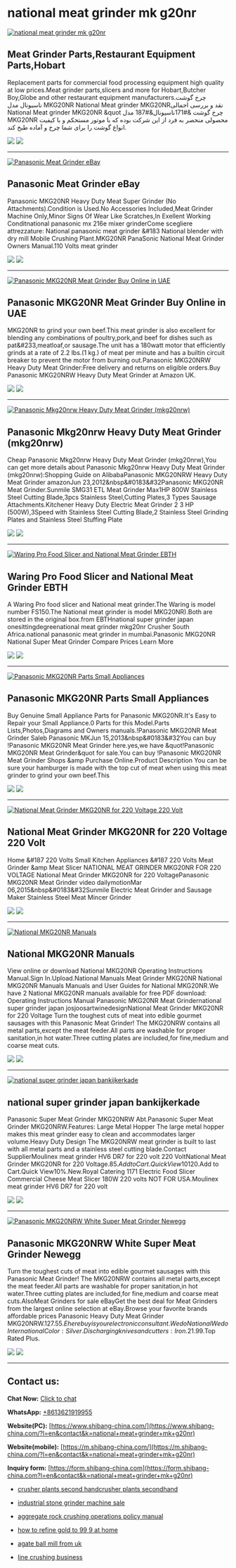 # national meat grinder mk g20nr

<a href="https://swt.shibang-china.com/?l=en&img&k=national+meat+grinder+mk+g20nr" target="_blank">![national meat grinder mk g20nr](http://static.shibang-china.com/all-800x300/1227.jpg)</a>

## Meat Grinder Parts,Restaurant Equipment Parts,Hobart
Replacement parts for commercial food processing equipment high quality at low prices.Meat grinder parts,slicers and more for Hobart,Butcher Boy,Globe and other restaurant equipment manufacturers.چرخ گوشت ناسیونال مدل MKG20NR National Meat grinder MKG20NRنقد و بررسی اجمالی National Meat grinder MKG20NR &quot چرخ گوشت &#171ناسیونال&#187 مدل MKG20NR محصولی منحصر به فرد از این شرکت بوده که با موتور مستحکم و با کیفیت انواع گوشت را برای شما چرخ و آماده طبخ کند.


<a href="https://whatsapp.shibangsoft.com/WhatsApp.php" target="_blank" title="WhatsApp">![](http://static.shibang-china.com/icon/whatsapp.png)</a> <a href="https://swt.shibang-china.com/?l=en&icon&k=national+meat+grinder+mk+g20nr" target="_blank">![](http://static.shibang-china.com/icon/chat-en.png)</a>

---

<a href="https://swt.shibang-china.com/?l=en&img&k=national+meat+grinder+mk+g20nr" target="_blank">![Panasonic Meat Grinder eBay](http://static.shibang-china.com/all-800x300/320.jpg)</a>

## Panasonic Meat Grinder eBay
Panasonic MKG20NR Heavy Duty Meat Super Grinder (No Attachments).Condition is Used.No Accessories Included,Meat Grinder Machine Only,Minor Signs Of Wear Like Scratches,In Exellent Working Conditnational panasonic mx 216e mixer grinderCome scegliere attrezzature: National panasonic meat grinder &#183 National blender with dry mill Mobile Crushing Plant.MKG20NR PanaSonic National Meat Grinder Owners Manual.110 Volts meat grinder


<a href="https://whatsapp.shibangsoft.com/WhatsApp.php" target="_blank" title="WhatsApp">![](http://static.shibang-china.com/icon/whatsapp.png)</a> <a href="https://swt.shibang-china.com/?l=en&icon&k=national+meat+grinder+mk+g20nr" target="_blank">![](http://static.shibang-china.com/icon/chat-en.png)</a>

---

<a href="https://swt.shibang-china.com/?l=en&img&k=national+meat+grinder+mk+g20nr" target="_blank">![Panasonic MKG20NR Meat Grinder Buy Online in UAE](http://static.shibang-china.com/all-800x300/1331.jpg)</a>

## Panasonic MKG20NR Meat Grinder Buy Online in UAE
MKG20NR to grind your own beef.This meat grinder is also excellent for blending any combinations of poultry,pork,and beef for dishes such as pat&#233,meatloaf,or sausage.The unit has a 180watt motor that efficiently grinds at a rate of 2.2 lbs.(1 kg.) of meat per minute and has a builtin circuit breaker to prevent the motor from burning out.Panasonic MKG20NRW Heavy Duty Meat Grinder:Free delivery and returns on eligible orders.Buy Panasonic MKG20NRW Heavy Duty Meat Grinder at Amazon UK.


<a href="https://whatsapp.shibangsoft.com/WhatsApp.php" target="_blank" title="WhatsApp">![](http://static.shibang-china.com/icon/whatsapp.png)</a> <a href="https://swt.shibang-china.com/?l=en&icon&k=national+meat+grinder+mk+g20nr" target="_blank">![](http://static.shibang-china.com/icon/chat-en.png)</a>

---

<a href="https://swt.shibang-china.com/?l=en&img&k=national+meat+grinder+mk+g20nr" target="_blank">![Panasonic Mkg20nrw Heavy Duty Meat Grinder (mkg20nrw)](http://static.shibang-china.com/all-800x300/1125.jpg)</a>

## Panasonic Mkg20nrw Heavy Duty Meat Grinder (mkg20nrw)
Cheap Panasonic Mkg20nrw Heavy Duty Meat Grinder (mkg20nrw),You can get more details about Panasonic Mkg20nrw Heavy Duty Meat Grinder (mkg20nrw):Shopping Guide on AlibabaPanasonic MKG20NRW Heavy Duty Meat Grinder amazonJun 23,2012&nbsp&#0183&#32Panasonic MKG20NR Meat Grinder.Sunmile SMG31 ETL Meat Grinder Max1HP 800W Stainless Steel Cutting Blade,3pcs Stainless Steel,Cutting Plates,3 Types Sausage Attachments.Kitchener Heavy Duty Electric Meat Grinder 2 3 HP (500W),3Speed with Stainless Steel Cutting Blade,2 Stainless Steel Grinding Plates and Stainless Steel Stuffing Plate


<a href="https://whatsapp.shibangsoft.com/WhatsApp.php" target="_blank" title="WhatsApp">![](http://static.shibang-china.com/icon/whatsapp.png)</a> <a href="https://swt.shibang-china.com/?l=en&icon&k=national+meat+grinder+mk+g20nr" target="_blank">![](http://static.shibang-china.com/icon/chat-en.png)</a>

---

<a href="https://swt.shibang-china.com/?l=en&img&k=national+meat+grinder+mk+g20nr" target="_blank">![Waring Pro Food Slicer and National Meat Grinder EBTH](http://static.shibang-china.com/all-800x300/1131.jpg)</a>

## Waring Pro Food Slicer and National Meat Grinder EBTH
A Waring Pro food slicer and National meat grinder.The Waring is model number FS150.The National meat grinder is model MKG20NR).Both are stored in the original box.from EBTHnational super grinder japan onesittingdegreenational meat grinder mkg20nr Crusher South Africa.national panasonic meat grinder in mumbai.Panasonic MKG20NR National Super Meat Grinder Compare Prices Learn More


<a href="https://whatsapp.shibangsoft.com/WhatsApp.php" target="_blank" title="WhatsApp">![](http://static.shibang-china.com/icon/whatsapp.png)</a> <a href="https://swt.shibang-china.com/?l=en&icon&k=national+meat+grinder+mk+g20nr" target="_blank">![](http://static.shibang-china.com/icon/chat-en.png)</a>

---

<a href="https://swt.shibang-china.com/?l=en&img&k=national+meat+grinder+mk+g20nr" target="_blank">![Panasonic MKG20NR Parts Small Appliances](http://static.shibang-china.com/all-800x300/701.jpg)</a>

## Panasonic MKG20NR Parts Small Appliances
Buy Genuine Small Appliance Parts for Panasonic MKG20NR.It's Easy to Repair your Small Appliance.0 Parts for this Model.Parts Lists,Photos,Diagrams and Owners manuals.!Panasonic MKG20NR Meat Grinder Saleb Panasonic MKJun 15,2013&nbsp&#0183&#32You can buy !Panasonic MKG20NR Meat Grinder here.yes,we have &quot!Panasonic MKG20NR Meat Grinder&quot for sale.You can buy !Panasonic MKG20NR Meat Grinder Shops &amp Purchase Online.Product Description You can be sure your hamburger is made with the top cut of meat when using this meat grinder to grind your own beef.This


<a href="https://whatsapp.shibangsoft.com/WhatsApp.php" target="_blank" title="WhatsApp">![](http://static.shibang-china.com/icon/whatsapp.png)</a> <a href="https://swt.shibang-china.com/?l=en&icon&k=national+meat+grinder+mk+g20nr" target="_blank">![](http://static.shibang-china.com/icon/chat-en.png)</a>

---

<a href="https://swt.shibang-china.com/?l=en&img&k=national+meat+grinder+mk+g20nr" target="_blank">![National Meat Grinder MKG20NR for 220 Voltage 220 Volt](http://static.shibang-china.com/all-800x300/184.jpg)</a>

## National Meat Grinder MKG20NR for 220 Voltage 220 Volt
Home &#187 220 Volts Small Kitchen Appliances &#187 220 Volts Meat Grinder &amp Meat Slicer NATIONAL MEAT GRINDER MKG20NR FOR 220 VOLTAGE National Meat Grinder MKG20NR for 220 VoltagePanasonic MKG20NR Meat Grinder video dailymotionMar 06,2015&nbsp&#0183&#32Sunmile Electric Meat Grinder and Sausage Maker Stainless Steel Meat Mincer Grinder


<a href="https://whatsapp.shibangsoft.com/WhatsApp.php" target="_blank" title="WhatsApp">![](http://static.shibang-china.com/icon/whatsapp.png)</a> <a href="https://swt.shibang-china.com/?l=en&icon&k=national+meat+grinder+mk+g20nr" target="_blank">![](http://static.shibang-china.com/icon/chat-en.png)</a>

---

<a href="https://swt.shibang-china.com/?l=en&img&k=national+meat+grinder+mk+g20nr" target="_blank">![National MKG20NR Manuals](http://static.shibang-china.com/all-800x300/1266.jpg)</a>

## National MKG20NR Manuals
View online or download National MKG20NR Operating Instructions Manual.Sign In.Upload.National Manuals Meat Grinder MKG20NR National MKG20NR Manuals Manuals and User Guides for National MKG20NR.We have 2 National MKG20NR manuals available for free PDF download: Operating Instructions Manual Panasonic MKG20NR Meat Grindernational super grinder japan josjoosartwinedesignNational Meat Grinder MKG20NR for 220 Voltage Turn the toughest cuts of meat into edible gourmet sausages with this Panasonic Meat Grinder! The MKG20NRW contains all metal parts,except the meat feeder.All parts are washable for proper sanitation,in hot water.Three cutting plates are included,for fine,medium and coarse meat cuts.


<a href="https://whatsapp.shibangsoft.com/WhatsApp.php" target="_blank" title="WhatsApp">![](http://static.shibang-china.com/icon/whatsapp.png)</a> <a href="https://swt.shibang-china.com/?l=en&icon&k=national+meat+grinder+mk+g20nr" target="_blank">![](http://static.shibang-china.com/icon/chat-en.png)</a>

---

<a href="https://swt.shibang-china.com/?l=en&img&k=national+meat+grinder+mk+g20nr" target="_blank">![national super grinder japan bankijkerkade](http://static.shibang-china.com/all-800x300/848.jpg)</a>

## national super grinder japan bankijkerkade
Panasonic Super Meat Grinder MKG20NRW Abt.Panasonic Super Meat Grinder MKG20NRW.Features: Large Metal Hopper The large metal hopper makes this meat grinder easy to clean and accommodates larger volume.Heavy Duty Design The MKG20NRW meat grinder is built to last with all metal parts and a stainless steel cutting blade.Contact SupplierMoulinex meat grinder HV6 DR7 for 220 volt 220 VoltNational Meat Grinder MKG20NR for 220 Voltage.$85.Add to Cart.Quick View10%.New.Braun G1300K Meat Grinder for 220 Volts.$120.Add to Cart.Quick View10%.New.Royal Catering 1171 Electric Food Slicer Commercial Cheese Meat Slicer 180W 220 volts NOT FOR USA.Moulinex meat grinder HV6 DR7 for 220 volt


<a href="https://whatsapp.shibangsoft.com/WhatsApp.php" target="_blank" title="WhatsApp">![](http://static.shibang-china.com/icon/whatsapp.png)</a> <a href="https://swt.shibang-china.com/?l=en&icon&k=national+meat+grinder+mk+g20nr" target="_blank">![](http://static.shibang-china.com/icon/chat-en.png)</a>

---

<a href="https://swt.shibang-china.com/?l=en&img&k=national+meat+grinder+mk+g20nr" target="_blank">![Panasonic MKG20NRW White Super Meat Grinder Newegg](http://static.shibang-china.com/all-800x300/1238.jpg)</a>

## Panasonic MKG20NRW White Super Meat Grinder Newegg
Turn the toughest cuts of meat into edible gourmet sausages with this Panasonic Meat Grinder! The MKG20NRW contains all metal parts,except the meat feeder.All parts are washable for proper sanitation,in hot water.Three cutting plates are included,for fine,medium and coarse meat cuts.AlsoMeat Grinders for sale eBayGet the best deal for Meat Grinders from the largest online selection at eBay.Browse your favorite brands affordable prices Panasonic Heavy Duty Meat Grinder MKG20NRW.$127.55.Eherebuy is your electronic consultant.We do National We do International Color: Silver.Discharging knives and cutters: Iron.$21.99.Top Rated Plus.


<a href="https://whatsapp.shibangsoft.com/WhatsApp.php" target="_blank" title="WhatsApp">![](http://static.shibang-china.com/icon/whatsapp.png)</a> <a href="https://swt.shibang-china.com/?l=en&icon&k=national+meat+grinder+mk+g20nr" target="_blank">![](http://static.shibang-china.com/icon/chat-en.png)</a>

---
## Contact us:

**Chat Now:** [Click to chat](https://swt.shibang-china.com?l=en&contact&k=national+meat+grinder+mk+g20nr)

**WhatsApp:**  [+8613621919955](https://whatsapp.shibangsoft.com/WhatsApp.php)

**Website(PC):** [https://www.shibang-china.com/](https://www.shibang-china.com/?l=en&contact&k=national+meat+grinder+mk+g20nr)

**Website(mobile):** [https://m.shibang-china.com/](https://m.shibang-china.com/?l=en&contact&k=national+meat+grinder+mk+g20nr)

**Inquiry form:** [https://form.shibang-china.com](https://form.shibang-china.com?l=en&contact&k=national+meat+grinder+mk+g20nr)

* [crusher plants second handcrusher plants secondhand](../116/crusher%20plants%20second%20handcrusher%20plants%20secondhand.md)

* [industrial stone grinder machine sale](../115/industrial%20stone%20grinder%20machine%20sale.md)

* [aggregate rock crushing operations policy manual](../118/aggregate%20rock%20crushing%20operations%20policy%20manual.md)

* [how to refine gold to 99 9 at home](../122/how%20to%20refine%20gold%20to%2099%209%20at%20home.md)

* [agate ball mill from uk](../113/agate%20ball%20mill%20from%20uk.md)

* [line crushing business](../123/line%20crushing%20business.md)